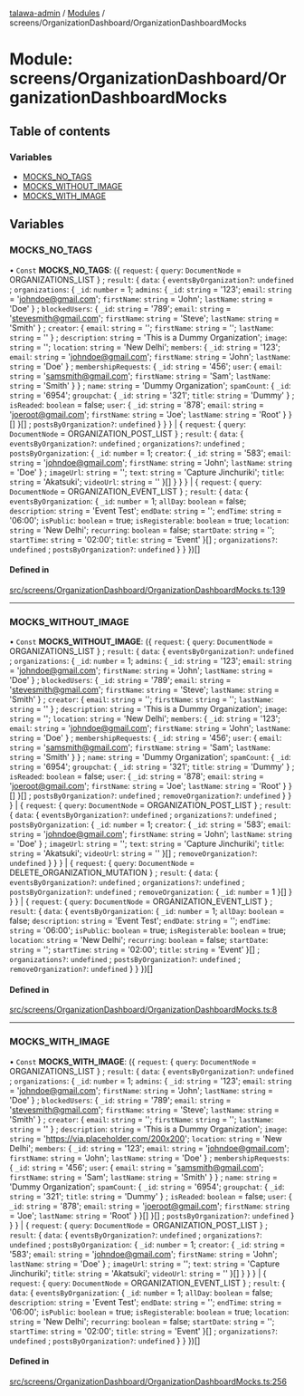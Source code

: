 [talawa-admin](../README.md) / [Modules](../modules.md) / screens/OrganizationDashboard/OrganizationDashboardMocks

# Module: screens/OrganizationDashboard/OrganizationDashboardMocks

## Table of contents

### Variables

- [MOCKS\_NO\_TAGS](screens_OrganizationDashboard_OrganizationDashboardMocks.md#mocks_no_tags)
- [MOCKS\_WITHOUT\_IMAGE](screens_OrganizationDashboard_OrganizationDashboardMocks.md#mocks_without_image)
- [MOCKS\_WITH\_IMAGE](screens_OrganizationDashboard_OrganizationDashboardMocks.md#mocks_with_image)

## Variables

### MOCKS\_NO\_TAGS

• `Const` **MOCKS\_NO\_TAGS**: ({ `request`: { `query`: `DocumentNode` = ORGANIZATIONS\_LIST } ; `result`: { `data`: { `eventsByOrganization?`: `undefined` ; `organizations`: { `_id`: `number` = 1; `admins`: { `_id`: `string` = '123'; `email`: `string` = 'johndoe@gmail.com'; `firstName`: `string` = 'John'; `lastName`: `string` = 'Doe' } ; `blockedUsers`: { `_id`: `string` = '789'; `email`: `string` = 'stevesmith@gmail.com'; `firstName`: `string` = 'Steve'; `lastName`: `string` = 'Smith' } ; `creator`: { `email`: `string` = ''; `firstName`: `string` = ''; `lastName`: `string` = '' } ; `description`: `string` = 'This is a Dummy Organization'; `image`: `string` = ''; `location`: `string` = 'New Delhi'; `members`: { `_id`: `string` = '123'; `email`: `string` = 'johndoe@gmail.com'; `firstName`: `string` = 'John'; `lastName`: `string` = 'Doe' } ; `membershipRequests`: { `_id`: `string` = '456'; `user`: { `email`: `string` = 'samsmith@gmail.com'; `firstName`: `string` = 'Sam'; `lastName`: `string` = 'Smith' }  } ; `name`: `string` = 'Dummy Organization'; `spamCount`: { `_id`: `string` = '6954'; `groupchat`: { `_id`: `string` = '321'; `title`: `string` = 'Dummy' } ; `isReaded`: `boolean` = false; `user`: { `_id`: `string` = '878'; `email`: `string` = 'joeroot@gmail.com'; `firstName`: `string` = 'Joe'; `lastName`: `string` = 'Root' }  }[]  }[] ; `postsByOrganization?`: `undefined`  }  }  } \| { `request`: { `query`: `DocumentNode` = ORGANIZATION\_POST\_LIST } ; `result`: { `data`: { `eventsByOrganization?`: `undefined` ; `organizations?`: `undefined` ; `postsByOrganization`: { `_id`: `number` = 1; `creator`: { `_id`: `string` = '583'; `email`: `string` = 'johndoe@gmail.com'; `firstName`: `string` = 'John'; `lastName`: `string` = 'Doe' } ; `imageUrl`: `string` = ''; `text`: `string` = 'Capture Jinchuriki'; `title`: `string` = 'Akatsuki'; `videoUrl`: `string` = '' }[]  }  }  } \| { `request`: { `query`: `DocumentNode` = ORGANIZATION\_EVENT\_LIST } ; `result`: { `data`: { `eventsByOrganization`: { `_id`: `number` = 1; `allDay`: `boolean` = false; `description`: `string` = 'Event Test'; `endDate`: `string` = ''; `endTime`: `string` = '06:00'; `isPublic`: `boolean` = true; `isRegisterable`: `boolean` = true; `location`: `string` = 'New Delhi'; `recurring`: `boolean` = false; `startDate`: `string` = ''; `startTime`: `string` = '02:00'; `title`: `string` = 'Event' }[] ; `organizations?`: `undefined` ; `postsByOrganization?`: `undefined`  }  }  })[]

#### Defined in

[src/screens/OrganizationDashboard/OrganizationDashboardMocks.ts:139](https://github.com/PalisadoesFoundation/talawa-admin/blob/b619a0d/src/screens/OrganizationDashboard/OrganizationDashboardMocks.ts#L139)

___

### MOCKS\_WITHOUT\_IMAGE

• `Const` **MOCKS\_WITHOUT\_IMAGE**: ({ `request`: { `query`: `DocumentNode` = ORGANIZATIONS\_LIST } ; `result`: { `data`: { `eventsByOrganization?`: `undefined` ; `organizations`: { `_id`: `number` = 1; `admins`: { `_id`: `string` = '123'; `email`: `string` = 'johndoe@gmail.com'; `firstName`: `string` = 'John'; `lastName`: `string` = 'Doe' } ; `blockedUsers`: { `_id`: `string` = '789'; `email`: `string` = 'stevesmith@gmail.com'; `firstName`: `string` = 'Steve'; `lastName`: `string` = 'Smith' } ; `creator`: { `email`: `string` = ''; `firstName`: `string` = ''; `lastName`: `string` = '' } ; `description`: `string` = 'This is a Dummy Organization'; `image`: `string` = ''; `location`: `string` = 'New Delhi'; `members`: { `_id`: `string` = '123'; `email`: `string` = 'johndoe@gmail.com'; `firstName`: `string` = 'John'; `lastName`: `string` = 'Doe' } ; `membershipRequests`: { `_id`: `string` = '456'; `user`: { `email`: `string` = 'samsmith@gmail.com'; `firstName`: `string` = 'Sam'; `lastName`: `string` = 'Smith' }  } ; `name`: `string` = 'Dummy Organization'; `spamCount`: { `_id`: `string` = '6954'; `groupchat`: { `_id`: `string` = '321'; `title`: `string` = 'Dummy' } ; `isReaded`: `boolean` = false; `user`: { `_id`: `string` = '878'; `email`: `string` = 'joeroot@gmail.com'; `firstName`: `string` = 'Joe'; `lastName`: `string` = 'Root' }  }[]  }[] ; `postsByOrganization?`: `undefined` ; `removeOrganization?`: `undefined`  }  }  } \| { `request`: { `query`: `DocumentNode` = ORGANIZATION\_POST\_LIST } ; `result`: { `data`: { `eventsByOrganization?`: `undefined` ; `organizations?`: `undefined` ; `postsByOrganization`: { `_id`: `number` = 1; `creator`: { `_id`: `string` = '583'; `email`: `string` = 'johndoe@gmail.com'; `firstName`: `string` = 'John'; `lastName`: `string` = 'Doe' } ; `imageUrl`: `string` = ''; `text`: `string` = 'Capture Jinchuriki'; `title`: `string` = 'Akatsuki'; `videoUrl`: `string` = '' }[] ; `removeOrganization?`: `undefined`  }  }  } \| { `request`: { `query`: `DocumentNode` = DELETE\_ORGANIZATION\_MUTATION } ; `result`: { `data`: { `eventsByOrganization?`: `undefined` ; `organizations?`: `undefined` ; `postsByOrganization?`: `undefined` ; `removeOrganization`: { `_id`: `number` = 1 }[]  }  }  } \| { `request`: { `query`: `DocumentNode` = ORGANIZATION\_EVENT\_LIST } ; `result`: { `data`: { `eventsByOrganization`: { `_id`: `number` = 1; `allDay`: `boolean` = false; `description`: `string` = 'Event Test'; `endDate`: `string` = ''; `endTime`: `string` = '06:00'; `isPublic`: `boolean` = true; `isRegisterable`: `boolean` = true; `location`: `string` = 'New Delhi'; `recurring`: `boolean` = false; `startDate`: `string` = ''; `startTime`: `string` = '02:00'; `title`: `string` = 'Event' }[] ; `organizations?`: `undefined` ; `postsByOrganization?`: `undefined` ; `removeOrganization?`: `undefined`  }  }  })[]

#### Defined in

[src/screens/OrganizationDashboard/OrganizationDashboardMocks.ts:8](https://github.com/PalisadoesFoundation/talawa-admin/blob/b619a0d/src/screens/OrganizationDashboard/OrganizationDashboardMocks.ts#L8)

___

### MOCKS\_WITH\_IMAGE

• `Const` **MOCKS\_WITH\_IMAGE**: ({ `request`: { `query`: `DocumentNode` = ORGANIZATIONS\_LIST } ; `result`: { `data`: { `eventsByOrganization?`: `undefined` ; `organizations`: { `_id`: `number` = 1; `admins`: { `_id`: `string` = '123'; `email`: `string` = 'johndoe@gmail.com'; `firstName`: `string` = 'John'; `lastName`: `string` = 'Doe' } ; `blockedUsers`: { `_id`: `string` = '789'; `email`: `string` = 'stevesmith@gmail.com'; `firstName`: `string` = 'Steve'; `lastName`: `string` = 'Smith' } ; `creator`: { `email`: `string` = ''; `firstName`: `string` = ''; `lastName`: `string` = '' } ; `description`: `string` = 'This is a Dummy Organization'; `image`: `string` = 'https://via.placeholder.com/200x200'; `location`: `string` = 'New Delhi'; `members`: { `_id`: `string` = '123'; `email`: `string` = 'johndoe@gmail.com'; `firstName`: `string` = 'John'; `lastName`: `string` = 'Doe' } ; `membershipRequests`: { `_id`: `string` = '456'; `user`: { `email`: `string` = 'samsmith@gmail.com'; `firstName`: `string` = 'Sam'; `lastName`: `string` = 'Smith' }  } ; `name`: `string` = 'Dummy Organization'; `spamCount`: { `_id`: `string` = '6954'; `groupchat`: { `_id`: `string` = '321'; `title`: `string` = 'Dummy' } ; `isReaded`: `boolean` = false; `user`: { `_id`: `string` = '878'; `email`: `string` = 'joeroot@gmail.com'; `firstName`: `string` = 'Joe'; `lastName`: `string` = 'Root' }  }[]  }[] ; `postsByOrganization?`: `undefined`  }  }  } \| { `request`: { `query`: `DocumentNode` = ORGANIZATION\_POST\_LIST } ; `result`: { `data`: { `eventsByOrganization?`: `undefined` ; `organizations?`: `undefined` ; `postsByOrganization`: { `_id`: `number` = 1; `creator`: { `_id`: `string` = '583'; `email`: `string` = 'johndoe@gmail.com'; `firstName`: `string` = 'John'; `lastName`: `string` = 'Doe' } ; `imageUrl`: `string` = ''; `text`: `string` = 'Capture Jinchuriki'; `title`: `string` = 'Akatsuki'; `videoUrl`: `string` = '' }[]  }  }  } \| { `request`: { `query`: `DocumentNode` = ORGANIZATION\_EVENT\_LIST } ; `result`: { `data`: { `eventsByOrganization`: { `_id`: `number` = 1; `allDay`: `boolean` = false; `description`: `string` = 'Event Test'; `endDate`: `string` = ''; `endTime`: `string` = '06:00'; `isPublic`: `boolean` = true; `isRegisterable`: `boolean` = true; `location`: `string` = 'New Delhi'; `recurring`: `boolean` = false; `startDate`: `string` = ''; `startTime`: `string` = '02:00'; `title`: `string` = 'Event' }[] ; `organizations?`: `undefined` ; `postsByOrganization?`: `undefined`  }  }  })[]

#### Defined in

[src/screens/OrganizationDashboard/OrganizationDashboardMocks.ts:256](https://github.com/PalisadoesFoundation/talawa-admin/blob/b619a0d/src/screens/OrganizationDashboard/OrganizationDashboardMocks.ts#L256)
